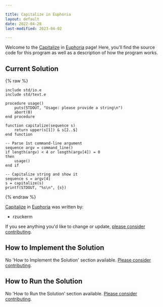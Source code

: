 ```yaml
---

title: Capitalize in Euphoria
layout: default
date: 2022-04-28
last-modified: 2023-04-02

---
```


Welcome to the [Capitalize](https://sampleprograms.io/projects/capitalize) in [Euphoria](https://sampleprograms.io/languages/euphoria) page! Here, you'll find the source code for this program as well as a description of how the program works.

## Current Solution

{% raw %}

```euphoria
include std/io.e
include std/text.e

procedure usage()
    puts(STDOUT, "Usage: please provide a string\n")
    abort(0)
end procedure

function capitalize(sequence s)
    return upper(s[1]) & s[2..$]
end function

-- Parse 1st command-line argument
sequence argv = command_line()
if length(argv) < 4 or length(argv[4]) = 0
then
    usage()
end if

-- Capitalize string and show it
sequence s = argv[4]
s = capitalize(s)
printf(STDOUT, "%s\n", {s})
```

{% endraw %}

[Capitalize](https://sampleprograms.io/projects/capitalize) in [Euphoria](https://sampleprograms.io/languages/euphoria) was written by:

- rzuckerm

If you see anything you'd like to change or update, [please consider contributing](https://github.com/TheRenegadeCoder/sample-programs).

## How to Implement the Solution

No 'How to Implement the Solution' section available. [Please consider contributing](https://github.com/TheRenegadeCoder/sample-programs-website).

## How to Run the Solution

No 'How to Run the Solution' section available. [Please consider contributing](https://github.com/TheRenegadeCoder/sample-programs-website).